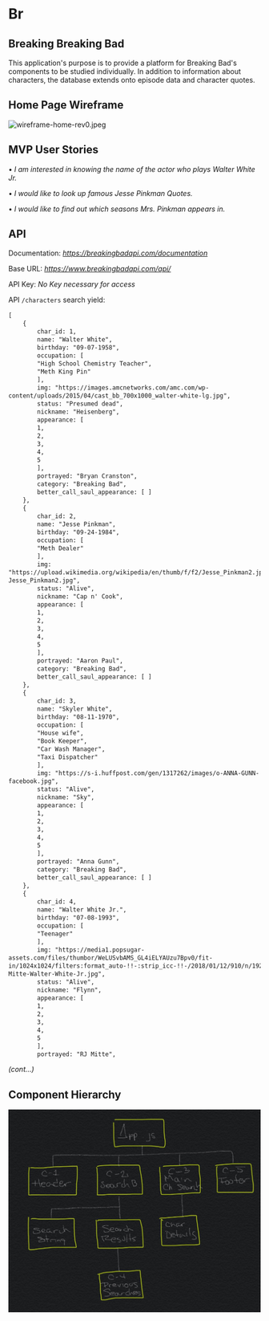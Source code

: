# Br

## Breaking Breaking Bad

This application's purpose is to provide a platform for Breaking Bad's components to be studied individually. In addition to information about characters, the database extends onto episode data and character quotes.

## Home Page Wireframe

![wireframe-home-rev0.jpeg](https://https://github.com/andresaugusto/Br/blob/devAA/project_proposal/references/wireframe-home-rev0.jpeg "Home Page Wireframe")

## MVP User Stories

• _I am interested in knowing the name of the actor who plays Walter White Jr._

• _I would like to look up famous Jesse Pinkman Quotes._

• _I would like to find out which seasons Mrs. Pinkman appears in._

## API

Documentation: _https://breakingbadapi.com/documentation_

Base URL: _https://www.breakingbadapi.com/api/_

API Key: _No Key necessary for access_

API `/characters` search yield:

	[
		{
			char_id: 1,
			name: "Walter White",
			birthday: "09-07-1958",
			occupation: [
			"High School Chemistry Teacher",
			"Meth King Pin"
			],
			img: "https://images.amcnetworks.com/amc.com/wp-content/uploads/2015/04/cast_bb_700x1000_walter-white-lg.jpg",
			status: "Presumed dead",
			nickname: "Heisenberg",
			appearance: [
			1,
			2,
			3,
			4,
			5
			],
			portrayed: "Bryan Cranston",
			category: "Breaking Bad",
			better_call_saul_appearance: [ ]
		},
		{
			char_id: 2,
			name: "Jesse Pinkman",
			birthday: "09-24-1984",
			occupation: [
			"Meth Dealer"
			],
			img: "https://upload.wikimedia.org/wikipedia/en/thumb/f/f2/Jesse_Pinkman2.jpg/220px-Jesse_Pinkman2.jpg",
			status: "Alive",
			nickname: "Cap n' Cook",
			appearance: [
			1,
			2,
			3,
			4,
			5
			],
			portrayed: "Aaron Paul",
			category: "Breaking Bad",
			better_call_saul_appearance: [ ]
		},
		{
			char_id: 3,
			name: "Skyler White",
			birthday: "08-11-1970",
			occupation: [
			"House wife",
			"Book Keeper",
			"Car Wash Manager",
			"Taxi Dispatcher"
			],
			img: "https://s-i.huffpost.com/gen/1317262/images/o-ANNA-GUNN-facebook.jpg",
			status: "Alive",
			nickname: "Sky",
			appearance: [
			1,
			2,
			3,
			4,
			5
			],
			portrayed: "Anna Gunn",
			category: "Breaking Bad",
			better_call_saul_appearance: [ ]
		},
		{
			char_id: 4,
			name: "Walter White Jr.",
			birthday: "07-08-1993",
			occupation: [
			"Teenager"
			],
			img: "https://media1.popsugar-assets.com/files/thumbor/WeLUSvbAMS_GL4iELYAUzu7Bpv0/fit-in/1024x1024/filters:format_auto-!!-:strip_icc-!!-/2018/01/12/910/n/1922283/fb758e62b5daf3c9_TCDBRBA_EC011/i/RJ-Mitte-Walter-White-Jr.jpg",
			status: "Alive",
			nickname: "Flynn",
			appearance: [
			1,
			2,
			3,
			4,
			5
			],
			portrayed: "RJ Mitte",
		
_(cont...)_

## Component Hierarchy

![component-heirarchy-rev0.jpeg](https://github.com/andresaugusto/Br/blob/devAA/project_proposal/references/component-heirarchy-rev0.jpeg "Component Hierarchy")
